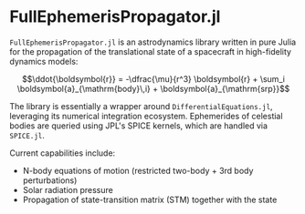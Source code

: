 # FullEphemerisPropagator.jl

`FullEphemerisPropagator.jl` is an astrodynamics library written in pure Julia for the propagation of the translational state of a spacecraft in high-fidelity dynamics models:

```math
\ddot{\boldsymbol{r}}
=
-\dfrac{\mu}{r^3} \boldsymbol{r}
+ \sum_i \boldsymbol{a}_{\mathrm{body}\,i}
+ \boldsymbol{a}_{\mathrm{srp}}
```

The library is essentially a wrapper around `DifferentialEquations.jl`, leveraging its numerical integration ecosystem. Ephemerides of celestial bodies are queried using JPL's SPICE kernels, which are handled via `SPICE.jl`. 

Current capabilities include:

- N-body equations of motion (restricted two-body + 3rd body perturbations)
- Solar radiation pressure
- Propagation of state-transition matrix (STM) together with the state

